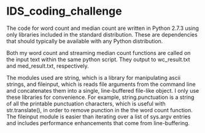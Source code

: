 # IDS_coding_challenge

The code for word count and median count are written in Python 2.7.3 using only libraries included in the standard distribution. These are dependencies that should typically be available with any Python distribution.

Both my word count and streaming median count functions are called on the input text within the same python script. They output to wc_result.txt and med_result.txt, respectively.

The modules used are string, which is a library for manipulating ascii strings, and fileinput, which is reads file arguments from the command line and concatenates them into a single, line-buffered file-like object. I only use these libraries for convenience. For example, string.punctuation is a string of all the printable punctuation characters, which is useful with str.translate(), in order to remove punction in the the word count function. The fileinput module is easier than iterating over a list of sys.argv entries and includes performance enhancements that come from line-buffering.

